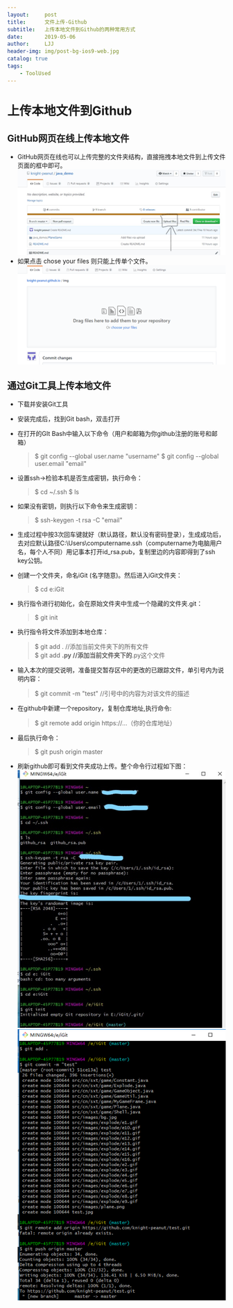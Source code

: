 ```yaml
---
layout:     post
title:      文件上传-Github
subtitle:   上传本地文件到Github的两种常用方式
date:       2019-05-06
author:     LJJ
header-img: img/post-bg-ios9-web.jpg
catalog: true
tags:
    - ToolUsed
---
```


# 上传本地文件到Github
## GitHub网页在线上传本地文件
- GitHub网页在线也可以上传完整的文件夹结构，直接拖拽本地文件到上传文件页面的框中即可。
![.](/img/ma-LJJ-g1.jpg)
- 如果点击 chose your files 则只能上传单个文件。
![.](/img/ma-LJJ-g2.png)

## 通过Git工具上传本地文件
- 下载并安装Git工具
- 安装完成后，找到Git bash，双击打开
- 在打开的GIt Bash中输入以下命令（用户和邮箱为你github注册的账号和邮箱）
   > $ git config --global user.name "username"
     $ git config --global user.email "email"
- 设置ssh->检验本机是否生成密钥，执行命令：
   >  $ cd ~/.ssh
      $ ls
- 如果没有密钥，则执行以下命令来生成密钥：
   > $ ssh-keygen -t rsa -C "email"
- 生成过程中按3次回车键就好（默认路径，默认没有密码登录），生成成功后，去对应默认路径C:\Users\computername.ssh（computername为电脑用户名，每个人不同）用记事本打开id_rsa.pub，复制里边的内容即得到了ssh key公钥。
- 创建一个文件夹，命名iGit (名字随意)。然后进入iGit文件夹：
   > $ cd e:iGit
- 执行指令进行初始化，会在原始文件夹中生成一个隐藏的文件夹.git：
   > $  git init
- 执行指令将文件添加到本地仓库：
   > $ git add .         //添加当前文件夹下的所有文件  
   $ git add **.py    //添加当前文件夹下的**.py这个文件
- 输入本次的提交说明，准备提交暂存区中的更改的已跟踪文件，单引号内为说明内容：
    >  $ git commit -m "test"  //引号中的内容为对该文件的描述
- 在github中新建一个repository，复制仓库地址,执行命令:
    >  $ git remote add origin https://...（你的仓库地址）
- 最后执行命令：
    >  $ git push origin master

- 刷新github即可看到文件夹成功上传。整个命令行过程如下图：
![.](/img/ma-LJJ-g3.jpg)
![.](/img/ma-LJJ-g4.png)
